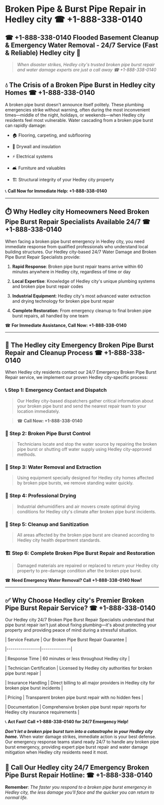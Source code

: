 # Broken Pipe & Burst Pipe Repair in Hedley city ☎ +1-888-338-0140  
## ☎ +1-888-338-0140 Flooded Basement Cleanup & Emergency Water Removal - 24/7 Service (Fast & Reliable) Hedley city 🚨  

> *When disaster strikes, Hedley city's trusted broken pipe burst repair and water damage experts are just a call away ☎ +1-888-338-0140*  

## 💧 The Crisis of a Broken Pipe Burst in Hedley city Homes ☎ +1-888-338-0140  

A broken pipe burst doesn't announce itself politely. These plumbing emergencies strike without warning, often during the most inconvenient times—middle of the night, holidays, or weekends—when Hedley city residents feel most vulnerable. Water cascading from a broken pipe burst can rapidly damage:  

* 🏠 Flooring, carpeting, and subflooring  
* 🧱 Drywall and insulation  
* ⚡ Electrical systems  
* 🛋️ Furniture and valuables  
* 🏗️ Structural integrity of your Hedley city property  

📞 **Call Now for Immediate Help: +1-888-338-0140**  

---  

## ⏱️ Why Hedley city Homeowners Need Broken Pipe Burst Repair Specialists Available 24/7 ☎ +1-888-338-0140  

When facing a broken pipe burst emergency in Hedley city, you need immediate response from qualified professionals who understand local building structures. Our Hedley city-based 24/7 Water Damage and Broken Pipe Burst Repair Specialists provide:  

1. **Rapid Response**: Broken pipe burst repair teams arrive within 60 minutes anywhere in Hedley city, regardless of time or day  
2. **Local Expertise**: Knowledge of Hedley city's unique plumbing systems and broken pipe burst repair codes  
3. **Industrial Equipment**: Hedley city's most advanced water extraction and drying technology for broken pipe burst repair  
4. **Complete Restoration**: From emergency cleanup to final broken pipe burst repairs, all handled by one team  

☎ **For Immediate Assistance, Call Now: +1-888-338-0140**  

---  

## 🔧 The Hedley city Emergency Broken Pipe Burst Repair and Cleanup Process ☎ +1-888-338-0140  

When Hedley city residents contact our 24/7 Emergency Broken Pipe Burst Repair service, we implement our proven Hedley city-specific process:  

### 📞 Step 1: Emergency Contact and Dispatch  
> Our Hedley city-based dispatchers gather critical information about your broken pipe burst and send the nearest repair team to your location immediately.  
> ☎ **Call Now: +1-888-338-0140**  

### 🚿 Step 2: Broken Pipe Burst Control  
> Technicians locate and stop the water source by repairing the broken pipe burst or shutting off water supply using Hedley city-approved methods.  

### 🌊 Step 3: Water Removal and Extraction  
> Using equipment specially designed for Hedley city homes affected by broken pipe bursts, we remove standing water quickly.  

### 💨 Step 4: Professional Drying  
> Industrial dehumidifiers and air movers create optimal drying conditions for Hedley city's climate after broken pipe burst incidents.  

### 🧼 Step 5: Cleanup and Sanitization  
> All areas affected by the broken pipe burst are cleaned according to Hedley city health department standards.  

### 🏗️ Step 6: Complete Broken Pipe Burst Repair and Restoration  
> Damaged materials are repaired or replaced to return your Hedley city property to pre-damage condition after the broken pipe burst.  

☎ **Need Emergency Water Removal? Call +1-888-338-0140 Now!**  

---  

## ✅ Why Choose Hedley city's Premier Broken Pipe Burst Repair Service? ☎ +1-888-338-0140  

Our Hedley city 24/7 Broken Pipe Burst Repair Specialists understand that pipe burst repair isn't just about fixing plumbing—it's about protecting your property and providing peace of mind during a stressful situation.  

| Service Feature | Our Broken Pipe Burst Repair Guarantee |  
|-----------------|---------------|  
| Response Time | 60 minutes or less throughout Hedley city |  
| Technician Certification | Licensed by Hedley city authorities for broken pipe burst repair |  
| Insurance Handling | Direct billing to all major providers in Hedley city for broken pipe burst incidents |  
| Pricing | Transparent broken pipe burst repair with no hidden fees |  
| Documentation | Comprehensive broken pipe burst repair reports for Hedley city insurance requirements |  

📞 **Act Fast! Call +1-888-338-0140 for 24/7 Emergency Help!**  

***Don't let a broken pipe burst turn into a catastrophe in your Hedley city home.*** When water damage strikes, immediate action is your best defense. Our emergency response teams stand ready 24/7 to handle any broken pipe burst emergency, providing expert pipe burst repair and water damage mitigation when Hedley city residents need it most.  

## 📱 Call Our Hedley city 24/7 Emergency Broken Pipe Burst Repair Hotline: ☎ +1-888-338-0140  

**Remember**: *The faster you respond to a broken pipe burst emergency in Hedley city, the less damage you'll face and the quicker you can return to normal life.*